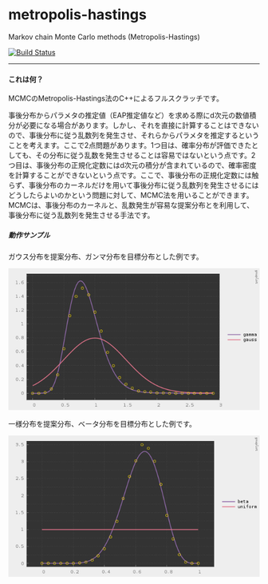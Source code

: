 # metropolis-hastings

Markov chain Monte Carlo methods (Metropolis-Hastings)

[![Build Status](https://travis-ci.org/hiroyam/metropolis-hastings.svg?branch=master)](https://travis-ci.org/hiroyam/metropolis-hastings)

---

#### これは何？

MCMCのMetropolis-Hastings法のC++によるフルスクラッチです。

事後分布からパラメタの推定値（EAP推定値など）を求める際にd次元の数値積分が必要になる場合があります。しかし、それを直接に計算することはできないので、事後分布に従う乱数列を発生させ、それらからパラメタを推定するということを考えます。ここで2点問題があります。1つ目は、確率分布が評価できたとしても、その分布に従う乱数を発生させることは容易ではないという点です。2つ目は、事後分布の正規化定数にはd次元の積分が含まれているので、確率密度を計算することができないという点です。ここで、事後分布の正規化定数には触らず、事後分布のカーネルだけを用いて事後分布に従う乱数列を発生させるにはどうしたらよいのかという問題に対して、MCMC法を用いることができます。MCMCは、事後分布のカーネルと、乱数発生が容易な提案分布とを利用して、事後分布に従う乱数列を発生させる手法です。

##### 動作サンプル

ガウス分布を提案分布、ガンマ分布を目標分布とした例です。

![](images/plot1.png)

一様分布を提案分布、ベータ分布を目標分布とした例です。

![](images/plot2.png)
